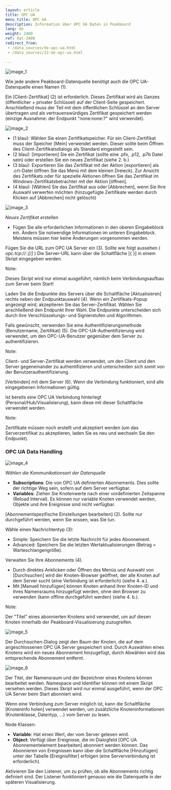```yaml
---
layout: article
title: OPC UA
menu_title: OPC UA
description: Information über OPC UA Daten in Peakboard
lang: de
weight: 2400
ref: dat-2400
redirect_from: 
 - /data_sources/de-opc-ua.html
 - /data_sources/22-de-opc-ua.html
  
---
```


![image_1](/assets/images/data-sources/opc-ua/data-source-opc-ua-01.png)

Wie jede andere Peakboard-Datenquelle benötigt auch die OPC UA-Datenquelle einen Namen (1).

Ein [Client-Zertifikat] (2) ist erforderlich. Dieses Zertifikat wird als Ganzes (öffentlicher + privater Schlüssel) auf der Client-Seite gespeichert. Anschließend muss der Teil mit dem öffentlichen Schlüssel an den Server übertragen und als vertrauenswürdiges Zertifikat gespeichert werden (einzige Ausnahme: der Endpunkt "none:none:?" wird verwendet).

![image_2](/assets/images/data-sources/opc-ua/data-source-opc-ua-02.png)

* (1 blau): Wählen Sie einen Zertifikatspeicher. Für ein Client-Zertifikat muss der Speicher [Mein] verwendet werden. Dieser sollte beim Öffnen des Client-Zertifikatsdialogs als Standard eingestellt sein.
* (2 blau): [Importieren] Sie ein Zertifikat (sollte eine .pfx, .p12, .p7b Datei sein) oder erstellen Sie ein neues Zertifikat (siehe 2. b.)
* (3 blau): Exportieren Sie das Zertifikat mit der Aktion [exportieren] als .crt-Datei (öffnen Sie das Menü mit dem kleinen Dreieck). Zur Ansicht des Zertifikats oder für spezielle Aktionen öffnen Sie das Zertifikat im Windows-Zertifikatsbetrachter mit der Aktion [öffnen].
* (4 blau): [Wählen] Sie das Zertifikat aus oder [Abbrechen], wenn Sie Ihre Auswahl verwerfen möchten (hinzugefügte Zertifikate werden durch Klicken auf [Abbrechen] nicht gelöscht)

![image_3](/assets/images/data-sources/opc-ua/data-source-opc-ua-03.png)


*Neues Zertifikat erstellen*

* Fügen Sie alle erforderlichen Informationen in den oberen Eingabeblock ein. Ändern Sie notwendige Informationen im unteren Eingabeblock. Meistens müssen hier keine Änderungen vorgenommen werden.

Fügen Sie die URL zum OPC UA Server ein (3). Sollte wie folgt aussehen ( *opc.tcp://<host>.<domain>:<port>[/<path>]* )
Die Server-URL kann über die Schaltfläche [{ }] in einem Skript eingegeben werden. 

<div class="box-tip" markdown="1">
Note:

Dieses Skript wird nur einmal ausgeführt, nämlich beim Verbindungsaufbau zum Server beim Start!
</div>

Laden Sie die Endpunkte des Servers über die Schaltfläche [Aktualisieren] rechts neben der Endpunktauswahl (4). 
Wenn ein Zertifikats-Popup angezeigt wird, akzeptieren Sie das Server-Zertifikat. 
Wählen Sie anschließend den Endpunkt Ihrer Wahl. 
Die Endpunkte unterscheiden sich durch ihre Verschlüsselungs- und Signierstufen und Algorithmen.

Falls gewünscht, verwenden Sie eine Authentifizierungsmethode (Benutzername, Zertifikat) (5). 
Die OPC-UA-Authentifizierung wird verwendet, um den OPC-UA-Benutzer gegenüber dem Server zu authentifizieren. 

<div class="box-tip" markdown="1">
Note: 

Client- und Server-Zertifikat werden verwendet, um den Client und den Server gegeneinander zu authentifizieren und unterscheiden sich somit von der Benutzerauthentifizierung.
</div>

[Verbinden] mit dem Server (6). Wenn die Verbindung funktioniert, sind alle eingegebenen Informationen gültig.

Ist bereits eine OPC UA Verbindung hinterlegt (Personal/Hub/Visualisierung), kann diese mit dieser Schaltfläche verwendet werden.

<div class="box-tip" markdown="1">
Note:

Zertifikate müssen noch erstellt und akzeptiert werden (um das Serverzertifikat zu akzeptieren, laden Sie es neu und wechseln Sie den Endpunkt).
</div>

### OPC UA Data Handling

![image_4](/assets/images/data-sources/opc-ua/data-source-opc-ua-04.png)

*Wählen die Kommunikationsart der Datenquelle*

* **Subscriptions**: Die von OPC UA definierten Abonnements. Dies sollte der richtige Weg sein, sofern auf dem Server verfügbar.
* **Variables**: Ziehen Sie Knotenwerte nach einer vordefinierten Zeitspanne (Reload Interval). Es können nur variable Knoten verwendet werden, Objekte und ihre Ereignisse sind nicht verfügbar.

[Abonnementspezifische Einstellungen bearbeiten] (2). Sollte nur durchgeführt werden, wenn Sie wissen, was Sie tun. 

Wähle einen Nachrichtentyp (3):
* Simple: Speichern Sie die letzte Nachricht für jedes Abonnement.
* Advanced: Speichern Sie die letzten Wertaktualisierungen (Betrag = Warteschlangengröße).

Verwalten Sie Ihre Abonnements (4).
* Durch direktes Anklicken oder Öffnen des Menüs und Auswahl von [Durchsuchen] wird der Knoten-Browser geöffnet, der alle Knoten auf dem Server sucht (eine Verbindung ist erforderlich) (siehe 4. a.).
* Mit [Manuell hinzufügen] können Knoten anhand ihrer Knoten-ID und ihres Namensraums hinzugefügt werden, ohne den Browser zu verwenden (kann offline durchgeführt werden) (siehe 4. b.).

<div class="box-tip" markdown="1">
Note:

Der "Titel" eines abonnierten Knotens wird verwendet, um auf diesen Knoten innerhalb der Peakboard-Visualisierung zuzugreifen.
</div>

![image_5](/assets/images/data-sources/opc-ua/data-source-opc-ua-05.png)

Der Durchsuchen-Dialog zeigt den Baum der Knoten, die auf dem angeschlossenen OPC UA Server gespeichert sind. Durch Auswählen eines Knotens wird ein neues Abonnement hinzugefügt, durch Abwählen wird das entsprechende Abonnement entfernt.

![image_6](/assets/images/data-sources/opc-ua/data-source-opc-ua-06.png)

Der Titel, der Namensraum und der Bezeichner eines Knotens können bearbeitet werden.
Namespace und Identifier können mit einem Skript versehen werden. Dieses Skript wird nur einmal ausgeführt, wenn der OPC UA Server beim Start abonniert wird.

Wenn eine Verbindung zum Server möglich ist, kann die Schaltfläche [Knoteninfo holen] verwendet werden, um zusätzliche Knoteninformationen (Knotenklasse, Datentyp, ...) vom Server zu lesen. 

Node Klassen:
* **Variable**: Hat einen Wert, der vom Server gelesen wird.
* **Object**: Verfügt über Ereignisse, die im Dialogfeld [OPC UA Abonnementelement bearbeiten] abonniert werden können. Das Abonnieren von Ereignissen kann über die Schaltfläche [Hinzufügen] unter der Tabelle [Ereignisfilter] erfolgen (eine Serververbindung ist erforderlich).

Aktivieren Sie den Listener, um zu prüfen, ob alle Abonnements richtig definiert sind. Der Listener funktioniert genauso wie die Datenquelle in der späteren Visualisierung.